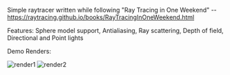 Simple raytracer written while following "Ray Tracing in One Weekend" -- https://raytracing.github.io/books/RayTracingInOneWeekend.html

Features: Sphere model support, Antialiasing, Ray scattering, Depth of field, Directional and Point lights


Demo Renders:

![render1](https://user-images.githubusercontent.com/13656683/186602743-32a02fd8-33f2-41cd-adb3-127afe4fa69f.jpg)
![render2](https://user-images.githubusercontent.com/13656683/186602772-e4f1355f-7daa-4337-b6ae-9f02b45403b2.png)
